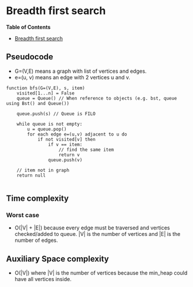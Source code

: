 # Breadth first search

<!-- markdown-toc start - Don't edit this section. Run M-x markdown-toc-refresh-toc -->
**Table of Contents**

- [Breadth first search](#breadth-first-search)

<!-- markdown-toc end -->

## Pseudocode

* G=(V,E) means a graph with list of vertices and edges.
* e=(u, v) means an edge with 2 vertices u and v.

```
function bfs(G=(V,E), s, item)
    visited[1...n] = False
    queue = Queue() // When reference to objects (e.g. bst, queue using Bst() and Queue())
    
    queue.push(s) // Queue is FILO
    
    while queue is not empty:
        u = queue.pop()
        for each edge e=(u,v) adjacent to u do
            if not visited[v] then
                if v == item:
                    // find the same item
                    return v
                queue.push(v) 
                
    // item not in graph
    return null
        

```

## Time complexity
### Worst case 
* O(|V| + |E|) because every edge must be traversed and vertices checked/added to queue. |V| is the number of vertices and |E| is the number of edges.


## Auxiliary Space complexity
* O(|V|) where |V| is the number of vertices because the min_heap could have all vertices inside.
